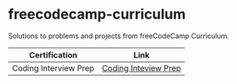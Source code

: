 # freecodecamp-curriculum
Solutions to problems and projects from freeCodeCamp Curriculum.

| Certification | Link |
| --------------| ---- |
| Coding Interview Prep | [Coding Inteview Prep](CodingInterviewPrep/) |